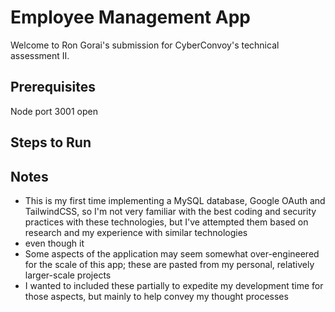 # Employee Management App

Welcome to Ron Gorai's submission for CyberConvoy's technical assessment II.

## Prerequisites

Node
port 3001 open

## Steps to Run


## Notes
- This is my first time implementing a MySQL database, Google OAuth and TailwindCSS, so I'm not very familiar with the best coding and security practices with these technologies, but I've attempted them based on research and my experience with similar technologies
- even though it 
- Some aspects of the application may seem somewhat over-engineered for the scale of this app; these are pasted from my personal, relatively larger-scale projects
- I wanted to included these partially to expedite my development time for those aspects, but mainly to help convey my thought processes